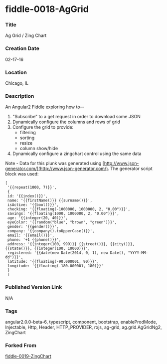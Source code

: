 fiddle-0018-AgGrid
======

### Title

Ag Grid / Zing Chart


### Creation Date

02-17-16


### Location

Chicago, IL


### Description

An Angular2 Fiddle exploring how to--

 1. "Subscribe" to a get request in order to download some JSON
 2. Dynamically configure the columns and rows of grid
 4. Configure the grid to provide:
    * filtering
    * sorting
    * resize
    * column show/hide
 5. Dynamically configure a zingchart control using the same data

Note - Data for this plunk was generated using [http://www.json-generator.com/](http://www.json-generator.com/). The
generator script block was used:

    [
     '{{repeat(1000, 7)}}',
     {
     id: '{{index()}}',
     name: '{{firstName()}} {{surname()}}',
     isActive: '{{bool()}}',
     checking: '{{floating(-1000000, 1000000, 2, "0.00")}}',
     savings: '{{floating(1000, 1000000, 2, "0.00")}}',
     age: '{{integer(20, 40)}}',
     eyeColor: '{{random("blue", "brown", "green")}}',
     gender: '{{gender()}}',
     company: '{{company().toUpperCase()}}',
     email: '{{email()}}',
     phone: '+1 {{phone()}}',
     address: '{{integer(100, 999)}} {{street()}}, {{city()}}, {{state()}}, {{integer(100, 10000)}}',
     registered: '{{date(new Date(2014, 0, 1), new Date(), "YYYY-MM-dd")}}',
     latitude: '{{floating(-90.000001, 90)}}',
     longitude: '{{floating(-180.000001, 180)}}'
     }
     ]


### Published Version Link

N/A

### Tags

angular2.0.0-beta-6, typescript, component, bootstrap, enableProdMode, Injectable, Http, Header, HTTP_PROVIDER, rxjs, ag-grid, ag.grid.AgGridNg2, ZingChart


### Forked From

[fiddle-0019-ZingChart](../fiddle-0019-ZingChart)
